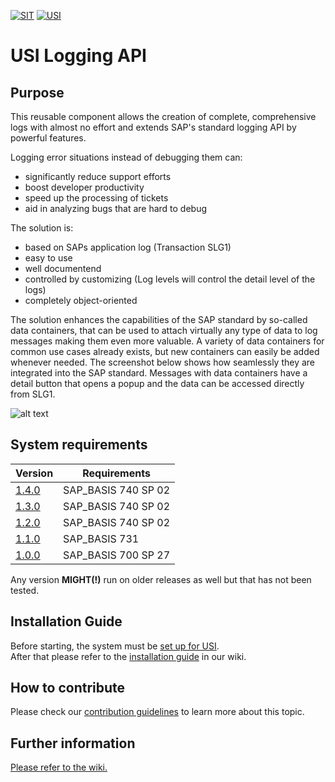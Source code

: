 <!-- Links used on this page (Declaration) -->
[WIKI]:           ../../wiki
[INSTALLATION]:   ../../wiki/Installation-Guide
[CONTRIBUTING]:   ./docs/CONTRIBUTING.md
[SYSTEM_SETUP]:   https://github.com/SchwarzIT/sap-usi#getting-started
[V1.0.0]:         ../../releases/tag/v1.0.0
[V1.1.0]:         ../../releases/tag/v1.1.0
[V1.2.0]:         ../../releases/tag/v1.2.0
[V1.3.0]:         ../../releases/tag/v1.3.0
[V1.4.0]:         ../../releases/tag/v1.4.0

<!-- Images used on this page (Declaration) -->
[SLG1]: ../media/Screenshot_SLG1_Showcase_Data_Containers.png "Showcase Data Containers"




[![SIT](https://img.shields.io/badge/SIT-About%20us-%236e1e6e)](https://it.schwarz)
[![USI](https://img.shields.io/badge/USI-More%20Software-blue)](https://github.com/SchwarzIT/sap-usi)

# USI Logging API
## Purpose
This reusable component allows the creation of complete, comprehensive logs with almost no effort and extends SAP's standard logging API by powerful features.

Logging error situations instead of debugging them can:
* significantly reduce support efforts
* boost developer productivity
* speed up the processing of tickets
* aid in analyzing bugs that are hard to debug

The solution is:
* based on SAPs application log (Transaction SLG1)
* easy to use
* well documentend
* controlled by customizing (Log levels will control the detail level of the logs)
* completely object-oriented

The solution enhances the capabilities of the SAP standard by so-called data containers, that can be used to attach virtually any type of data to log messages making them even more valuable. A variety of data containers for common use cases already exists, but new containers can easily be added whenever needed. The screenshot below shows how seamlessly they are integrated into the SAP standard. Messages with data containers have a detail button that opens a popup and the data can be accessed directly from SLG1.

![alt text][SLG1]

## System requirements
| Version         | Requirements        |
| --------------- | ------------------- |
| [1.4.0][V1.4.0] | SAP_BASIS 740 SP 02 |
| [1.3.0][V1.3.0] | SAP_BASIS 740 SP 02 |
| [1.2.0][V1.2.0] | SAP_BASIS 740 SP 02 |
| [1.1.0][V1.1.0] | SAP_BASIS 731       |
| [1.0.0][V1.0.0] | SAP_BASIS 700 SP 27 |

Any version **MIGHT(!)** run on older releases as well but that has not been tested.

## Installation Guide
Before starting, the system must be [set up for USI][SYSTEM_SETUP].   
After that please refer to the [installation guide][INSTALLATION] in our wiki.

## How to contribute
Please check our [contribution guidelines][CONTRIBUTING] to learn more about this topic.

## Further information
[Please refer to the wiki.][WIKI]

